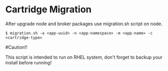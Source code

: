 # Cartridge Migration

After upgrade node and broker packages use migration.sh script on node.

    $ migration.sh -a <app-uuid> -n <app-namespace> -m <app-name> -c <cartridge-type>
    

#Caution!!

This script is intended to run on RHEL system, don't forget to backup your install before running!
 


